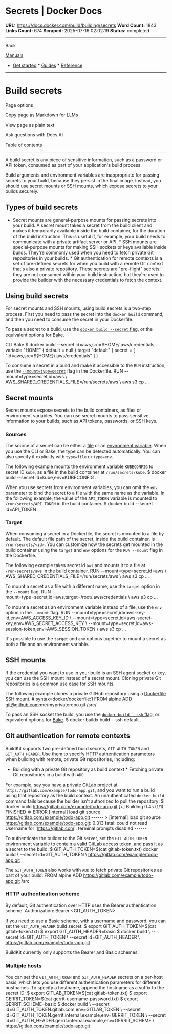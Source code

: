 # Secrets | Docker Docs

**URL:** https://docs.docker.com/build/building/secrets
**Word Count:** 1843
**Links Count:** 674
**Scraped:** 2025-07-16 02:02:19
**Status:** completed

---

Back

[Manuals](https://docs.docker.com/manuals/)

  * [Get started](https://docs.docker.com/get-started/)   * [Guides](https://docs.docker.com/guides/)   * [Reference](https://docs.docker.com/reference/)

* * *

# Build secrets

Page options

Copy page as Markdown for LLMs

View page as plain text

Ask questions with Docs AI

Table of contents

* * *

A build secret is any piece of sensitive information, such as a password or API token, consumed as part of your application's build process.

Build arguments and environment variables are inappropriate for passing secrets to your build, because they persist in the final image. Instead, you should use secret mounts or SSH mounts, which expose secrets to your builds securely.

## Types of build secrets

  * Secret mounts are general-purpose mounts for passing secrets into your build. A secret mount takes a secret from the build client and makes it temporarily available inside the build container, for the duration of the build instruction. This is useful if, for example, your build needs to communicate with a private artifact server or API.   * SSH mounts are special-purpose mounts for making SSH sockets or keys available inside builds. They're commonly used when you need to fetch private Git repositories in your builds.   * Git authentication for remote contexts is a set of pre-defined secrets for when you build with a remote Git context that's also a private repository. These secrets are "pre-flight" secrets: they are not consumed within your build instruction, but they're used to provide the builder with the necessary credentials to fetch the context.

## Using build secrets

For secret mounts and SSH mounts, using build secrets is a two-step process. First you need to pass the secret into the `docker build` command, and then you need to consume the secret in your Dockerfile.

To pass a secret to a build, use the [`docker build --secret` flag](https://docs.docker.com/reference/cli/docker/buildx/build/#secret), or the equivalent options for [Bake](https://docs.docker.com/build/bake/reference/#targetsecret).

CLI  Bake               $ docker build --secret id=aws,src=$HOME/.aws/credentials .                    variable "HOME" {       default = null     }          target "default" {       secret = [         "id=aws,src=${HOME}/.aws/credentials"       ]     }

To consume a secret in a build and make it accessible to the `RUN` instruction, use the [`--mount=type=secret`](https://docs.docker.com/reference/dockerfile/#run---mounttypesecret) flag in the Dockerfile.               RUN --mount=type=secret,id=aws \         AWS_SHARED_CREDENTIALS_FILE=/run/secrets/aws \         aws s3 cp ...

## Secret mounts

Secret mounts expose secrets to the build containers, as files or environment variables. You can use secret mounts to pass sensitive information to your builds, such as API tokens, passwords, or SSH keys.

### Sources

The source of a secret can be either a [file](https://docs.docker.com/reference/cli/docker/buildx/build/#file) or an [environment variable](https://docs.docker.com/reference/cli/docker/buildx/build/#env). When you use the CLI or Bake, the type can be detected automatically. You can also specify it explicitly with `type=file` or `type=env`.

The following example mounts the environment variable `KUBECONFIG` to secret ID `kube`, as a file in the build container at `/run/secrets/kube`.               $ docker build --secret id=kube,env=KUBECONFIG .     

When you use secrets from environment variables, you can omit the `env` parameter to bind the secret to a file with the same name as the variable. In the following example, the value of the `API_TOKEN` variable is mounted to `/run/secrets/API_TOKEN` in the build container.               $ docker build --secret id=API_TOKEN .     

### Target

When consuming a secret in a Dockerfile, the secret is mounted to a file by default. The default file path of the secret, inside the build container, is `/run/secrets/<id>`. You can customize how the secrets get mounted in the build container using the `target` and `env` options for the `RUN --mount` flag in the Dockerfile.

The following example takes secret id `aws` and mounts it to a file at `/run/secrets/aws` in the build container.               RUN --mount=type=secret,id=aws \         AWS_SHARED_CREDENTIALS_FILE=/run/secrets/aws \         aws s3 cp ...

To mount a secret as a file with a different name, use the `target` option in the `--mount` flag.               RUN --mount=type=secret,id=aws,target=/root/.aws/credentials \         aws s3 cp ...

To mount a secret as an environment variable instead of a file, use the `env` option in the `--mount` flag.               RUN --mount=type=secret,id=aws-key-id,env=AWS_ACCESS_KEY_ID \         --mount=type=secret,id=aws-secret-key,env=AWS_SECRET_ACCESS_KEY \         --mount=type=secret,id=aws-session-token,env=AWS_SESSION_TOKEN \         aws s3 cp ...

It's possible to use the `target` and `env` options together to mount a secret as both a file and an environment variable.

## SSH mounts

If the credential you want to use in your build is an SSH agent socket or key, you can use the SSH mount instead of a secret mount. Cloning private Git repositories is a common use case for SSH mounts.

The following example clones a private GitHub repository using a [Dockerfile SSH mount](https://docs.docker.com/reference/dockerfile/#run---mounttypessh).               # syntax=docker/dockerfile:1     FROM alpine     ADD git@github.com:me/myprivaterepo.git /src/

To pass an SSH socket the build, you use the [`docker build --ssh` flag](https://docs.docker.com/reference/cli/docker/buildx/build/#ssh), or equivalent options for [Bake](https://docs.docker.com/build/bake/reference/#targetssh).               $ docker buildx build --ssh default .     

## Git authentication for remote contexts

BuildKit supports two pre-defined build secrets, `GIT_AUTH_TOKEN` and `GIT_AUTH_HEADER`. Use them to specify HTTP authentication parameters when building with remote, private Git repositories, including:

  * Building with a private Git repository as build context   * Fetching private Git repositories in a build with `ADD`

For example, say you have a private GitLab project at `https://gitlab.com/example/todo-app.git`, and you want to run a build using that repository as the build context. An unauthenticated `docker build` command fails because the builder isn't authorized to pull the repository:               $ docker build https://gitlab.com/example/todo-app.git     [+] Building 0.4s (1/1) FINISHED      => ERROR [internal] load git source https://gitlab.com/example/todo-app.git     ------      > [internal] load git source https://gitlab.com/example/todo-app.git:     0.313 fatal: could not read Username for 'https://gitlab.com': terminal prompts disabled     ------     

To authenticate the builder to the Git server, set the `GIT_AUTH_TOKEN` environment variable to contain a valid GitLab access token, and pass it as a secret to the build:               $ GIT_AUTH_TOKEN=$(cat gitlab-token.txt) docker build \       --secret id=GIT_AUTH_TOKEN \       https://gitlab.com/example/todo-app.git     

The `GIT_AUTH_TOKEN` also works with `ADD` to fetch private Git repositories as part of your build:               FROM alpine     ADD https://gitlab.com/example/todo-app.git /src

### HTTP authentication scheme

By default, Git authentication over HTTP uses the Bearer authentication scheme:               Authorization: Bearer <GIT_AUTH_TOKEN>

If you need to use a Basic scheme, with a username and password, you can set the `GIT_AUTH_HEADER` build secret:               $ export GIT_AUTH_TOKEN=$(cat gitlab-token.txt)     $ export GIT_AUTH_HEADER=basic     $ docker build \       --secret id=GIT_AUTH_TOKEN \       --secret id=GIT_AUTH_HEADER \       https://gitlab.com/example/todo-app.git     

BuildKit currently only supports the Bearer and Basic schemes.

### Multiple hosts

You can set the `GIT_AUTH_TOKEN` and `GIT_AUTH_HEADER` secrets on a per-host basis, which lets you use different authentication parameters for different hostnames. To specify a hostname, append the hostname as a suffix to the secret ID:               $ export GITLAB_TOKEN=$(cat gitlab-token.txt)     $ export GERRIT_TOKEN=$(cat gerrit-username-password.txt)     $ export GERRIT_SCHEME=basic     $ docker build \       --secret id=GIT_AUTH_TOKEN.gitlab.com,env=GITLAB_TOKEN \       --secret id=GIT_AUTH_TOKEN.gerrit.internal.example,env=GERRIT_TOKEN \       --secret id=GIT_AUTH_HEADER.gerrit.internal.example,env=GERRIT_SCHEME \       https://gitlab.com/example/todo-app.git